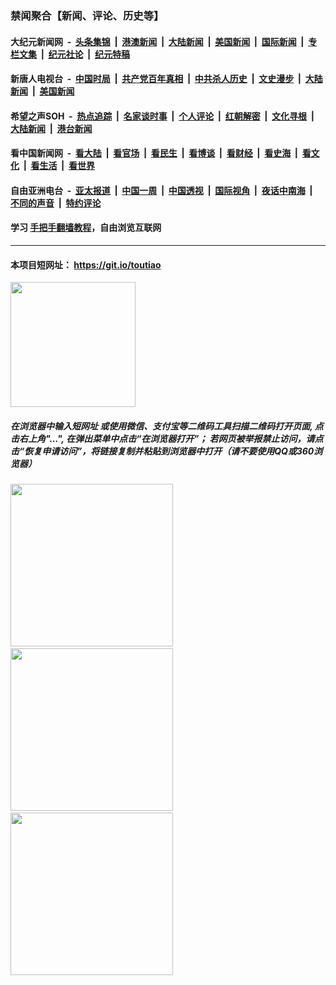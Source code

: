 ### 禁闻聚合【新闻、评论、历史等】

#### 大纪元新闻网 &nbsp;-&nbsp; [头条集锦](indexes/E头条集锦.md?t=03070302) &nbsp;|&nbsp; [港澳新闻](indexes/E港澳新闻.md?t=03070302)  &nbsp;|&nbsp; [大陆新闻](indexes/E大陆新闻.md?t=03070302) &nbsp;|&nbsp; [美国新闻](indexes/E美国新闻.md?t=03070302) &nbsp;|&nbsp; [国际新闻](indexes/E国际新闻.md?t=03070302) &nbsp;|&nbsp; [专栏文集](indexes/E专栏文集.md?t=03070302) &nbsp;|&nbsp; [纪元社论](indexes/E纪元社论.md?t=03070302) &nbsp;|&nbsp; [纪元特稿](indexes/E纪元特稿.md?t=03070302) 

#### 新唐人电视台 &nbsp;-&nbsp; [中国时局](indexes/N中国时局.md?t=03070302) &nbsp;|&nbsp; [共产党百年真相](indexes/N共产党百年真相.md?t=03070302) &nbsp;|&nbsp; [中共杀人历史](indexes/N中共杀人历史.md?t=03070302) &nbsp;|&nbsp; [文史漫步](indexes/N文史漫步.md?t=03070302) &nbsp;|&nbsp; [大陆新闻](indexes/N大陆新闻.md?t=03070302) &nbsp;|&nbsp; [美国新闻](indexes/N美国新闻.md?t=03070302)

#### 希望之声SOH &nbsp;-&nbsp; [热点追踪](indexes/H热点追踪.md?t=03070302) &nbsp;|&nbsp; [名家谈时事](indexes/H名家谈时事.md?t=03070302) &nbsp;|&nbsp; [个人评论](indexes/H个人评论.md?t=03070302)  &nbsp;|&nbsp; [红朝解密](indexes/H红朝解密.md?t=03070302) &nbsp;|&nbsp; [文化寻根](indexes/H文化寻根.md?t=03070302) &nbsp;|&nbsp; [大陆新闻](indexes/H大陆新闻.md?t=03070302) &nbsp;|&nbsp; [港台新闻](indexes/H港台新闻.md?t=03070302)

#### 看中国新闻网 &nbsp;-&nbsp; [看大陆](indexes/S看大陆.md?t=03070302) &nbsp;|&nbsp; [看官场](indexes/S看官场.md?t=03070302) &nbsp;|&nbsp; [看民生](indexes/S看民生.md?t=03070302)  &nbsp;|&nbsp; [看博谈](indexes/S看博谈.md?t=03070302) &nbsp;|&nbsp; [看财经](indexes/S看财经.md?t=03070302) &nbsp;|&nbsp; [看史海](indexes/S看史海.md?t=03070302) &nbsp;|&nbsp; [看文化](indexes/S看文化.md?t=03070302) &nbsp;|&nbsp; [看生活](indexes/S看生活.md?t=03070302) &nbsp;|&nbsp; [看世界](indexes/S看世界.md?t=03070302)

#### 自由亚洲电台 &nbsp;-&nbsp; [亚太报道](indexes/R亚太报道.md?t=03070302) &nbsp;|&nbsp; [中国一周](indexes/R中国一周.md?t=03070302) &nbsp;|&nbsp; [中国透视](indexes/R中国透视.md?t=03070302)  &nbsp;|&nbsp; [国际视角](indexes/R国际视角.md?t=03070302) &nbsp;|&nbsp; [夜话中南海](indexes/R夜话中南海.md?t=03070302) &nbsp;|&nbsp; [不同的声音](indexes/R不同的声音.md?t=03070302) &nbsp;|&nbsp; [特约评论](indexes/R特约评论.md?t=03070302)

#### 学习 [手把手翻墙教程](https://github.com/gfw-breaker/guides/wiki)，自由浏览互联网

----

#### 本项目短网址： https://git.io/toutiao
<img src="https://raw.githubusercontent.com/gfw-breaker/banned-news/master/scripts/img/qr.png" width="200px"/>  

##### 在浏览器中输入短网址 或使用微信、支付宝等二维码工具扫描二维码打开页面, 点击右上角"...", 在弹出菜单中点击“在浏览器打开”； 若网页被举报禁止访问，请点击“恢复申请访问”，将链接复制并粘贴到浏览器中打开（请不要使用QQ或360浏览器）

<img src="https://raw.githubusercontent.com/gfw-breaker/banned-news/master/scripts/img/1.png" width="260px"/> &nbsp; <img src="https://raw.githubusercontent.com/gfw-breaker/banned-news/master/scripts/img/2.png" width="260px"/> &nbsp; <img src="https://raw.githubusercontent.com/gfw-breaker/banned-news/master/scripts/img/3.png" width="260px"/>
